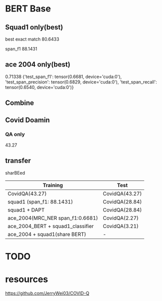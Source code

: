 <!-- ---
title: my title
author: my name
date: today
--- -->

# BERT Base

## Squad1 only(best)

best exact match
80.6433

span_f1
88.1431

## ace 2004 only(best)
0.71338
{'test_span_f1': tensor(0.6681, device='cuda:0'),
 'test_span_precision': tensor(0.6829, device='cuda:0'),
 'test_span_recall': tensor(0.6540, device='cuda:0')}

## Combine


## Covid Doamin
### QA only
43.27

## transfer
sharBEed

| Training    | Test |
| ----------- | ----------- |
| CovidQA(43.27)      |  CovidQA(43.27)    |
| squad1  (span_f1:       88.1431)   | CovidQA(28.84)        |
| squad1 + DAPT   | CovidQA(28.84)        |
|ace_2004(MRC_NER span_f1:0.6681)|CovidQA(2.27)|
|ace_2004_BERT + squad1_classifier|CovidQA(3.21)|
|ace_2004 + squad1(share BERT)| - |

# TODO


#



# resources
https://github.com/JerryWei03/COVID-Q